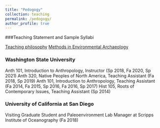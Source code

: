 ```yaml
---
title: "Pedogogy"
collection: teaching
permalink: /pedogogy/
author_profile: true
---
```

###Teaching Statement and Sample Syllabi

[Teaching philosophy](github.io/mollyrcarney/files/pdf/carney_teaching.pdf)
[Methods in Environmental Archaeology](github.io/mollyrcarney/files/pdf/carney_enviroarch_syllabus.pdf)

### Washington State University

Anth 101, Introduction to Anthropology, Instructor (Sp 2018, Fa 2020, Sp 2021)
Anth 320, Native Peoples of North America, Teaching Assistant (Fa 2018, Sp 2019)
Anth 101, Introduction to Anthropology, Teaching Assistant (Fa 2014, Fa 2015, Sp 2016, Fa 2016, Sp 2017)
Hist 105, Roots of Contemporary Issues, Teaching Assistant (Sp 2014)

### University of California at San Diego

Visiting Graduate Student and Paleoenvironment Lab Manager at Scripps Institute of Oceanography (Fa 2018)
